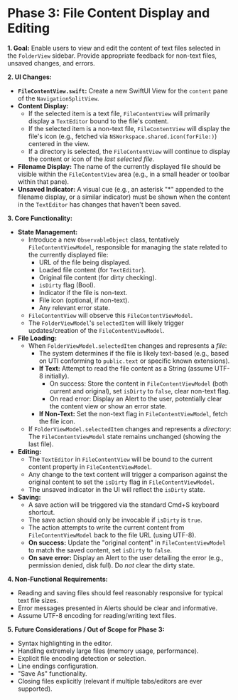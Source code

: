 # Phase 3: File Content Display and Editing

**1. Goal:**
   Enable users to view and edit the content of text files selected in the `FolderView` sidebar. Provide appropriate feedback for non-text files, unsaved changes, and errors.

**2. UI Changes:**
   *   **`FileContentView.swift`:** Create a new SwiftUI View for the `content` pane of the `NavigationSplitView`.
   *   **Content Display:**
        *   If the selected item is a text file, `FileContentView` will primarily display a `TextEditor` bound to the file's content.
        *   If the selected item is a non-text file, `FileContentView` will display the file's icon (e.g., fetched via `NSWorkspace.shared.icon(forFile:)`) centered in the view.
        *   If a directory is selected, the `FileContentView` will continue to display the content or icon of the *last selected file*.
   *   **Filename Display:** The name of the currently displayed file should be visible within the `FileContentView` area (e.g., in a small header or toolbar within that pane).
   *   **Unsaved Indicator:** A visual cue (e.g., an asterisk "*" appended to the filename display, or a similar indicator) must be shown when the content in the `TextEditor` has changes that haven't been saved.

**3. Core Functionality:**
   *   **State Management:**
        *   Introduce a new `ObservableObject` class, tentatively `FileContentViewModel`, responsible for managing the state related to the currently displayed file:
            *   URL of the file being displayed.
            *   Loaded file content (for `TextEditor`).
            *   Original file content (for dirty checking).
            *   `isDirty` flag (Bool).
            *   Indicator if the file is non-text.
            *   File icon (optional, if non-text).
            *   Any relevant error state.
        *   `FileContentView` will observe this `FileContentViewModel`.
        *   The `FolderViewModel`'s `selectedItem` will likely trigger updates/creation of the `FileContentViewModel`.
   *   **File Loading:**
        *   When `FolderViewModel.selectedItem` changes and represents a *file*:
            *   The system determines if the file is likely text-based (e.g., based on UTI conforming to `public.text` or specific known extensions).
            *   **If Text:** Attempt to read the file content as a String (assume UTF-8 initially).
                *   On success: Store the content in `FileContentViewModel` (both current and original), set `isDirty` to `false`, clear non-text flag.
                *   On read error: Display an Alert to the user, potentially clear the content view or show an error state.
            *   **If Non-Text:** Set the non-text flag in `FileContentViewModel`, fetch the file icon.
        *   If `FolderViewModel.selectedItem` changes and represents a *directory*: The `FileContentViewModel` state remains unchanged (showing the last file).
   *   **Editing:**
        *   The `TextEditor` in `FileContentView` will be bound to the current content property in `FileContentViewModel`.
        *   Any change to the text content will trigger a comparison against the original content to set the `isDirty` flag in `FileContentViewModel`.
        *   The unsaved indicator in the UI will reflect the `isDirty` state.
   *   **Saving:**
        *   A save action will be triggered via the standard Cmd+S keyboard shortcut.
        *   The save action should only be invocable if `isDirty` is `true`.
        *   The action attempts to write the current content from `FileContentViewModel` back to the file URL (using UTF-8).
        *   **On success:** Update the "original content" in `FileContentViewModel` to match the saved content, set `isDirty` to `false`.
        *   **On save error:** Display an Alert to the user detailing the error (e.g., permission denied, disk full). Do *not* clear the dirty state.

**4. Non-Functional Requirements:**
   *   Reading and saving files should feel reasonably responsive for typical text file sizes.
   *   Error messages presented in Alerts should be clear and informative.
   *   Assume UTF-8 encoding for reading/writing text files.

**5. Future Considerations / Out of Scope for Phase 3:**
   *   Syntax highlighting in the editor.
   *   Handling extremely large files (memory usage, performance).
   *   Explicit file encoding detection or selection.
   *   Line endings configuration.
   *   "Save As" functionality.
   *   Closing files explicitly (relevant if multiple tabs/editors are ever supported). 